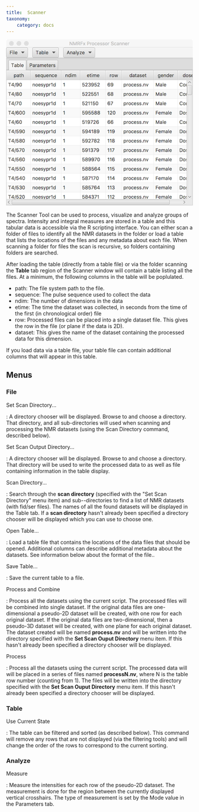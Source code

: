 ```yaml
---
title:  Scanner
taxonomy:
    category: docs
---
```


![Scanner](images/scanner.png)

The Scanner Tool can be used to process, visualize and analyze groups of spectra.  Intensity and integral measures are stored in a table and this tabular data is accessible via the R scripting interface.  You can either scan a folder of files to identify all the NMR datasets in the folder or load a table that lists the locations of the files and any metadata about each file.   When scanning a folder for files the scan is recursive, so folders containing folders are searched.  

After loading the table (directly from a table file) or via the folder scanning the **Table** tab region of the Scanner window will contain a table listing all the files.  At a minimum, the following columns in the table will be poplulated.

*   path: The file system path to the file.
*   sequence: The pulse sequence used to collect the data
*   ndim: The number of dimensions in the data
*   etime: The time the dataset was collected, in seconds from the time of the first (in chronological order) file
*   row: Processed files can be placed into a single dataset file.  This gives the row in the file (or plane if the data is 2D).
*   dataset: This gives the name of the dataset containing the processed data for this dimension. 

If you load data via a table file, your table file can contain additional columns that will appear in this table.



## Menus

### File

Set Scan Directory...

:    A directory chooser will be displayed. Browse to and choose a directory. That directory, and all sub-directories will used when scanning and processing the NMR datasets (using the Scan Directory command, described below).

Set Scan Output Directory...

:    A directory chooser will be displayed. Browse to and choose a directory. That directory will be used to write the processed data to as well as file containing information in the table display.

Scan Directory...

:    Search through the **scan directory** (specified with the "Set Scan Directory" menu item) and sub--directories to find a list of NMR datasets (with fid/ser files). The names of all the found datasets will be displayed in the Table tab.  If a **scan directory** hasn't already been specified a directory chooser will be displayed which you can use to choose one.

Open Table...

:    Load a table file that contains the locations of the data files that should be opened.  Additional columns can describe additional metadata about the datasets.  See information below about the format of the file..

Save Table...

:    Save the current table to a file.

Process and Combine

:    Process all the datasets using the current script. The processed files will be combined into single dataset.  If the original data files are one-dimensional a pseudo-2D dataset will be created, with one row for each original dataset.  If the original data files are two-dimensional, then a pseudo-3D dataset will be created, with one plane for each original dataset.  The dataset created will be named **process.nv** and will be written into the directory specified with the **Set Scan Ouput Directory** menu item.  If this hasn't already been specified a directory chooser will be displayed.

Process 

:    Process all the datasets using the current script.  The processed data will will be placed in a series of files named **processN.nv**, where N is the table row number (counting from 1).  The files will be written into the directory specified with the **Set Scan Ouput Directory** menu item.  If this hasn't already been specified a directory chooser will be displayed.

### Table

Use Current State

:    The table can be filtered and sorted (as described below).  This command will remove any rows that are not displayed (via the filtering tools) and will change the order of the rows to correspond to the current sorting.

### Analyze

Measure

:    Measure the intensities for each row of the pseudo-2D dataset.  The measurement is done for the region between the currently displayed vertical crosshairs.  The type of measurement is set by the Mode value in the Parameters tab.


